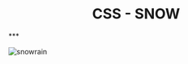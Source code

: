 <h1 align="center">CSS - SNOW</h1>
***

![snowrain](https://user-images.githubusercontent.com/108855218/209403192-dd48ab5b-f9ac-4c6b-9fcc-2ffa7c8ba183.gif)
